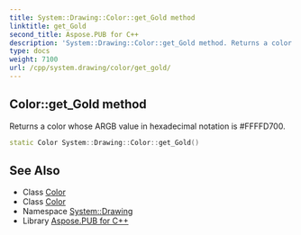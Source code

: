 ```yaml
---
title: System::Drawing::Color::get_Gold method
linktitle: get_Gold
second_title: Aspose.PUB for C++
description: 'System::Drawing::Color::get_Gold method. Returns a color whose ARGB value in hexadecimal notation is #FFFFD700 in C++.'
type: docs
weight: 7100
url: /cpp/system.drawing/color/get_gold/
---
```

## Color::get_Gold method


Returns a color whose ARGB value in hexadecimal notation is #FFFFD700.

```cpp
static Color System::Drawing::Color::get_Gold()
```

## See Also

* Class [Color](../)
* Class [Color](../)
* Namespace [System::Drawing](../../)
* Library [Aspose.PUB for C++](../../../)
